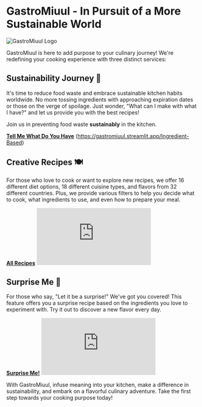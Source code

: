 # GastroMiuul - In Pursuit of a More Sustainable World

![GastroMiuul Logo]()

GastroMiuul is here to add purpose to your culinary journey! We're redefining your cooking experience with three distinct services:

## Sustainability Journey 🌿

It's time to reduce food waste and embrace sustainable kitchen habits worldwide. No more tossing ingredients with approaching expiration dates or those on the verge of spoilage. Just wonder, "What can I make with what I have?" and let us provide you with the best recipes!

Join us in preventing food waste **sustainably** in the kitchen.

[**Tell Me What Do You Have**](#) (https://gastromiuul.streamlit.app/Ingredient-Based)

## Creative Recipes 🍽️

For those who love to cook or want to explore new recipes, we offer 16 different diet options, 18 different cuisine types, and flavors from 32 different countries. Plus, we provide various filters to help you decide what to cook, what ingredients to use, and even how to prepare your meal.

[**All Recipes**](#) ![Creative Recipes Button](https://lottie.host/53a4d2ce-e9fd-48e7-bd10-688f975eb3c5/imx9F1N56R.json)

## Surprise Me 🎁️

For those who say, "Let it be a surprise!" We've got you covered! This feature offers you a surprise recipe based on the ingredients you love to experiment with. Try it out to discover a new flavor every day.

[**Surprise Me!**](#) ![Surprise Me Button](https://lottie.host/53a4d2ce-e9fd-48e7-bd10-688f975eb3c5/imx9F1N56R.json)

With GastroMiuul, infuse meaning into your kitchen, make a difference in sustainability, and embark on a flavorful culinary adventure. Take the first step towards your cooking purpose today!
